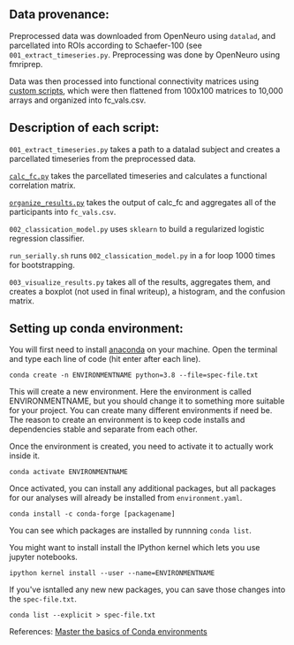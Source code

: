 ## Data provenance: 
Preprocessed data was downloaded from OpenNeuro using `datalad`, and parcellated into ROIs according to Schaefer-100 (see `001_extract_timeseries.py`. Preprocessing was done by OpenNeuro using fmriprep. 

Data was then processed into functional connectivity matrices using [custom scripts](ttps://github.com/mckenziephagen/functional-connectivity-comparison), which were then flattened from 100x100 matrices to 10,000 arrays and organized into fc_vals.csv. 

## Description of each script: 
 `001_extract_timeseries.py` takes a path to a datalad subject and creates a parcellated timeseries from the preprocessed data. 

 [`calc_fc.py`](https://github.com/mckenziephagen/functional-connectivity-comparison/blob/main/01-Processing/calc_fc.py) takes the parcellated timeseries and calculates a functional correlation matrix. 

[`organize_results.py`](https://github.com/mckenziephagen/functional-connectivity-comparison/blob/main/01-Processing/organize_results.py) takes the output of calc_fc and aggregates all of the participants into `fc_vals.csv`.

`002_classication_model.py` uses `sklearn` to build a regularized logistic regression classifier. 

`run_serially.sh` runs `002_classication_model.py` in a for loop 1000 times for bootstrapping. 

`003_visualize_results.py` takes all of the results, aggregates them, and creates a boxplot (not used in final writeup), a histogram, and the confusion matrix. 

 
## Setting up conda environment:
You will first need to install [anaconda](https://docs.anaconda.com/free/anaconda/install/) on your machine. Open the terminal and type each line of code (hit enter after each line). 

`conda create -n ENVIRONMENTNAME python=3.8 --file=spec-file.txt`

This will create a new environment. Here the environment is called ENVIRONMENTNAME, but you should change it to something more suitable for your project. You can create many different environments if need be. The reason to create an environment is to keep code installs and dependencies stable and separate from each other.

Once the environment is created, you need to activate it to actually work inside it. 

`conda activate ENVIRONMENTNAME `

Once activated, you can install any additional packages, but all packages for our analyses will already be installed from `environment.yaml`. 

`conda install -c conda-forge [packagename]` 

You can see which packages are installed by runnning `conda list`. 

You might want to install install the IPython kernel which lets you use jupyter notebooks.

`ipython kernel install --user --name=ENVIRONMENTNAME `

If you've isntalled any new new packages, you can save those changes into the `spec-file.txt`. 

`conda list --explicit > spec-file.txt` 

References: 
[Master the basics of Conda environments](https://www.youtube.com/watch?v=1VVCd0eSkYc)


